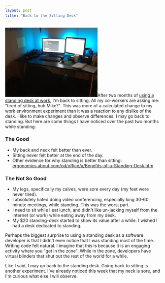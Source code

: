 ```yaml
---
layout: post
title: "Back to the Sitting Desk"
---
```


<p><img src="/hodsmedia/IMG_0278.jpg" alt="sitting" title="Sitting Desk" width="300" height="225" class="pull-right" />After two months of <a href="http://kindohm.com/blog/2012/08/31/standing-desk-one-week-later/">using a standing desk at work</a>, I'm back to sitting. All my co-workers are asking me: "tired of sitting, huh Mike?". This was more of a calculated change to my work environment experiment than it was a reaction to any dislike of the desk. I like to make changes and observe differences. I may go back to standing. But here are some things I have noticed over the past two months while standing:</p>
<h3>The Good</h3>
<ul>
<li>My back and neck felt better than ever.</li>
<li>Sitting never felt better at the end of the day.</li>
<li>Other evidence for why standing is better than sitting: <a href="http://ergonomics.about.com/od/office/a/Benefits-of-a-Standing-Desk.htm">ergonomics.about.com/od/office/a/Benefits-of-a-Standing-Desk.htm</a></li>
</ul>
<h3>The Not So Good</h3>
<ul>
<li>My legs, specifically my calves, were sore every day (my feet were never tired).</li>
<li>I absolutely hated doing video conferencing, especially long 30-60 minute meetings, while standing. This was the worst part.</li>
<li>I need to sit while I eat lunch, and didn't like un-jacking myself from the internet (or work) while eating away from my desk.</li>
<li>My $20 standing-desk started to show its value after a while. I wished I had a desk dedicated to standing.</li>
</ul>
<p>Perhaps the biggest surprise to using a standing desk as a software developer is that I didn't even notice that I was standing most of the time. Writing code felt natural. I imagine that this is because it is an engaging activity where you "get in the zone". While in the zone, developers have virtual blinders that shut out the rest of the world for a while.</p>
<p>Like I said, I may go back to the standing desk. Going back to sitting is another experiment. I've already noticed this week that my neck is sore, and I'm curious what else I will observe.</p>

